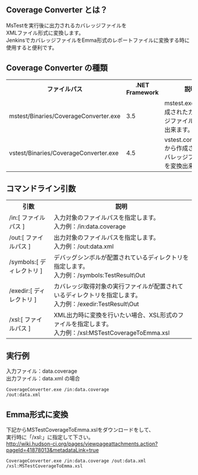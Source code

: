 Coverage Converter とは？
-------  
MsTestを実行後に出力されるカバレッジファイルを  
XMLファイル形式に変換します。  
JenkinsでカバレッジファイルをEmma形式のレポートファイルに変換する時に  
使用すると便利です。  


Coverage Converter の種類
-------  
<table>
<tr>
  <th>ファイルパス</th>
  <th>.NET Framework</th>
  <th>説明</th>
</tr>
<tr>
  <td>mstest/Binaries/CoverageConverter.exe</td>
  <td>3.5</td>
  <td>
    mstest.exeから作成されたカバレッジファイルを変換出来ます。
  </td>
</tr>
<tr>
  <td>vstest/Binaries/CoverageConverter.exe</td>
  <td>4.5</td>
  <td>
    vstest.console.exeから作成されたカバレッジファイルを変換出来ます。
  </td>
</tr>
</table>


コマンドライン引数
-------
<table>
<tr>
  <th>引数</th>
  <th>説明</th>
</tr>
<tr>
  <td>/in:[ ファイルパス ]</td>
  <td>
    入力対象のファイルパスを指定します。<br />
    入力例：/in:data.coverage
  </td>
</tr>
<tr>
  <td>/out:[ ファイルパス ]</td>
  <td>
    出力対象のファイルパスを指定します。<br />
    入力例：/out:data.xml
  </td>
</tr>
<tr>
  <td>/symbols:[ ディレクトリ ]</td>
  <td>
    デバッグシンボルが配置されているディレクトリを指定します。<br />
    入力例：/symbols:TestResult\Out
  </td>
</tr>
<tr>
  <td>/exedir:[ ディレクトリ ]</td>
  <td>
    カバレッジ取得対象の実行ファイルが配置されているディレクトリを指定します。<br />
    入力例：/exedir:TestResult\Out
  </td>
</tr>
<tr>
  <td>/xsl:[ ファイルパス ]</td>
  <td>
    XML出力時に変換を行いたい場合、XSL形式のファイルを指定します。<br />
    入力例：/xsl:MSTestCoverageToEmma.xsl
  </td>
</tr>
</table>



実行例
-------
入力ファイル：data.coverage  
出力ファイル：data.xml の場合  

<code>CoverageConverter.exe /in:data.coverage /out:data.xml</code>



Emma形式に変換
------- 
下記からMSTestCoverageToEmma.xslをダウンロードをして、  
実行時に「/xsl:」に指定して下さい。  
http://wiki.hudson-ci.org/pages/viewpageattachments.action?pageId=41878013&metadataLink=true  

<code>CoverageConverter.exe /in:data.coverage /out:data.xml /xsl:MSTestCoverageToEmma.xsl</code>
